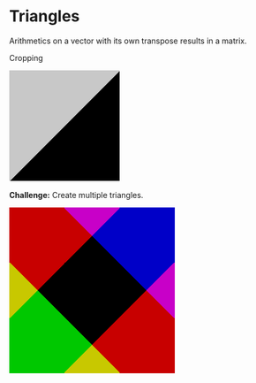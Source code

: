 
# Triangles

Arithmetics on a vector with its own transpose results in a matrix.

Cropping

![](../images/corner.png)

**Challenge:** Create multiple triangles.

![](../images/triangles.png)
